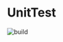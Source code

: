 # UnitTest
![build](https://ci.appvoyer.com/api/projects/status/github/Shuusui/unittest/branch={master}/true)
